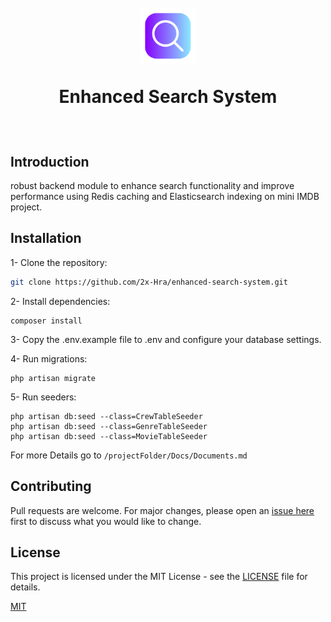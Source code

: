 <h1>
<br>
<div align="center">
    <img src="images/search.png" height="90">
    <p >Enhanced Search System</p>
</div>

  
  
</h1>

<br>


## Introduction 

robust backend module to enhance search functionality and improve performance using Redis caching and Elasticsearch indexing on mini IMDB project.

## Installation

 1- Clone the repository:
   ```sh
   git clone https://github.com/2x-Hra/enhanced-search-system.git
   ```

2- Install dependencies:

```shell
composer install
```

3- Copy the .env.example file to .env and configure your database settings.

4- Run migrations:
```shell
php artisan migrate
```
5- Run seeders:
```shell
php artisan db:seed --class=CrewTableSeeder
php artisan db:seed --class=GenreTableSeeder
php artisan db:seed --class=MovieTableSeeder
```

For more Details go to `/projectFolder/Docs/Documents.md`
## Contributing

Pull requests are welcome. For major changes, please open an <a href="https://github.com/2x-Hra/enhanced-search-system/issues"> issue here </a> first
to discuss what you would like to change.


## License
This project is licensed under the MIT License - see the [LICENSE](https://choosealicense.com/licenses/mit/) file for details.

[MIT](https://choosealicense.com/licenses/mit/)

